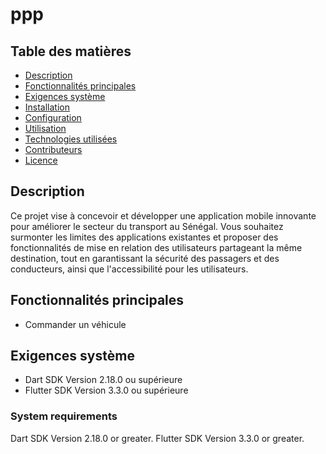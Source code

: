 # ppp

## Table des matières
- [Description](#description)
- [Fonctionnalités principales](#fonctionnalités-principales)
- [Exigences système](#exigences-système)
- [Installation](#installation)
- [Configuration](#configuration)
- [Utilisation](#utilisation)
- [Technologies utilisées](#technologies-utilisées)
- [Contributeurs](#contributeurs)
- [Licence](#licence)

## Description

Ce projet vise à concevoir et développer une application mobile innovante pour améliorer le secteur du transport au Sénégal. Vous souhaitez surmonter les limites des applications existantes et proposer des fonctionnalités de mise en relation des utilisateurs partageant la même destination, tout en garantissant la sécurité des passagers et des conducteurs, ainsi que l'accessibilité pour les utilisateurs.

## Fonctionnalités principales
- Commander un véhicule

## Exigences système
- Dart SDK Version 2.18.0 ou supérieure
- Flutter SDK Version 3.3.0 ou supérieure

### System requirements

Dart SDK Version 2.18.0 or greater.
Flutter SDK Version 3.3.0 or greater.
